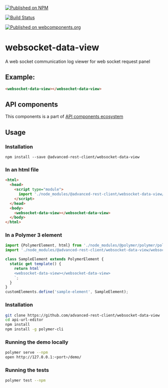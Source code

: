 [![Published on NPM](https://img.shields.io/npm/v/@advanced-rest-client/websocket-data-view.svg)](https://www.npmjs.com/package/@advanced-rest-client/websocket-data-view)

[![Build Status](https://travis-ci.org/advanced-rest-client/websocket-data-view.svg?branch=stage)](https://travis-ci.org/advanced-rest-client/websocket-data-view)

[![Published on webcomponents.org](https://img.shields.io/badge/webcomponents.org-published-blue.svg)](https://www.webcomponents.org/element/advanced-rest-client/websocket-data-view)


# websocket-data-view

A web socket communication log viewer for web socket request panel

## Example:

```html
<websocket-data-view></websocket-data-view>
```

## API components

This components is a part of [API components ecosystem](https://elements.advancedrestclient.com/)

## Usage

### Installation
```
npm install --save @advanced-rest-client/websocket-data-view
```

### In an html file

```html
<html>
  <head>
    <script type="module">
      import './node_modules/@advanced-rest-client/websocket-data-view/websocket-data-view.js';
    </script>
  </head>
  <body>
    <websocket-data-view></websocket-data-view>
  </body>
</html>
```

### In a Polymer 3 element

```js
import {PolymerElement, html} from './node_modules/@polymer/polymer/polymer-element.js';
import './node_modules/@advanced-rest-client/websocket-data-view/websocket-data-view.js';

class SampleElement extends PolymerElement {
  static get template() {
    return html`
    <websocket-data-view></websocket-data-view>
    `;
  }
}
customElements.define('sample-element', SampleElement);
```

### Installation

```sh
git clone https://github.com/advanced-rest-client/websocket-data-view
cd api-url-editor
npm install
npm install -g polymer-cli
```

### Running the demo locally

```sh
polymer serve --npm
open http://127.0.0.1:<port>/demo/
```

### Running the tests
```sh
polymer test --npm
```
